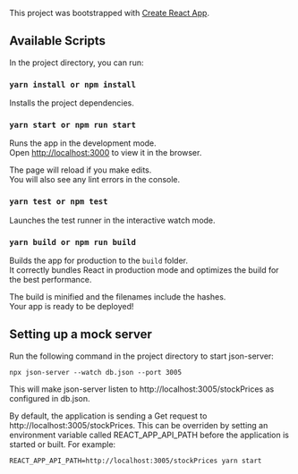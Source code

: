 This project was bootstrapped with [Create React App](https://github.com/facebookincubator/create-react-app).

## Available Scripts

In the project directory, you can run:

### `yarn install or npm install`

Installs the project dependencies.

### `yarn start or npm run start`

Runs the app in the development mode.<br>
Open [http://localhost:3000](http://localhost:3000) to view it in the browser.

The page will reload if you make edits.<br>
You will also see any lint errors in the console.

### `yarn test or npm test`

Launches the test runner in the interactive watch mode.

### `yarn build or npm run build`

Builds the app for production to the `build` folder.<br>
It correctly bundles React in production mode and optimizes the build for the best performance.

The build is minified and the filenames include the hashes.<br>
Your app is ready to be deployed!

## Setting up a mock server

Run the following command in the project directory to start json-server:

```
npx json-server --watch db.json --port 3005
```

This will make json-server listen to http://localhost:3005/stockPrices as configured in db.json.

By default, the application is sending a Get request to http://localhost:3005/stockPrices. This can be overriden by setting an environment variable called REACT_APP_API_PATH before the application is started or built. For example:

```
REACT_APP_API_PATH=http://localhost:3005/stockPrices yarn start
```
